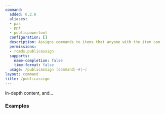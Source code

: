 ```yaml
---
command:
  added: 0.2.8
  aliases:
  - pas
  - ppt
  - publicpowertool
  configuration: []
  description: Assigns commands to items that anyone with the item can use.
  permissions:
  - rcmds.publicassign
  supports:
    name-completion: false
    time-format: false
  usage: /publicassign [command|-#|~]
layout: command
title: /publicassign
---
```


In-depth content, and...

### Examples



